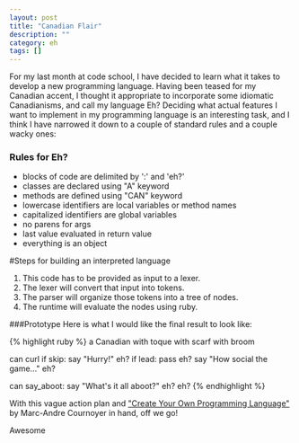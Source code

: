 ```yaml
---
layout: post
title: "Canadian Flair"
description: ""
category: eh
tags: []
---
```


For my last month at code school, I have decided to learn what it takes to develop a new programming language. Having been teased for my Canadian accent, I thought it appropriate to incorporate some idiomatic Canadianisms, and call my language Eh? Deciding what actual features I want to implement in my programming language is an interesting task, and I think I have narrowed it down to a couple of standard rules and a couple wacky ones:

### Rules for Eh?
* blocks of code are delimited by ':' and 'eh?'
* classes are declared using "A" keyword
* methods are defined using "CAN" keyword
* lowercase identifiers are local variables or method names
* capitalized identifiers are global variables
* no parens for args
* last value evaluated in return value
* everything is an object

#Steps for building an interpreted language
1. This code has to be provided as input to a lexer.
1. The lexer will convert that input into tokens.
1. The parser will organize those tokens into a tree of nodes.
1. The runtime will evaluate the nodes using ruby.

###Prototype
Here is what I would like the final result to look like:

{% highlight ruby %}
a Canadian
  with toque
  with scarf
  with broom

  can curl
    if skip:
      say "Hurry!"
    eh?
    if lead:
      pass
    eh?
    say "How social the game..."
  eh?

  can say_aboot:
    say "What's it all aboot?"
  eh?
eh?
{% endhighlight %}

With this vague action plan and ["Create Your Own Programming Language"](http://createyourproglang.com/?hop=rubyinside) by Marc-Andre Cournoyer in hand, off we go!

Awesome